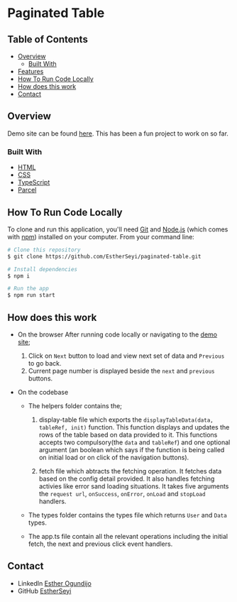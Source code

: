 # Paginated Table

<!-- TABLE OF CONTENTS -->

## Table of Contents

- [Overview](#overview)
  - [Built With](#built-with)
- [Features](#features)
- [How To Run Code Locally](#how-to-run-code-locally)
- [How does this work](#how-does-this-work)
- [Contact](#contact)

<!-- OVERVIEW -->

## Overview

Demo site can be found [here](http://paginated-table.vercel.app/). This has been a fun project to work on so far.

### Built With

- [HTML](https://developer.mozilla.org/en-US/docs/Web/HTML)
- [CSS](https://developer.mozilla.org/en-US/docs/Web/CSS)
- [TypeScript](https://www.typescriptlang.org/)
- [Parcel](https://parceljs.org/docs/)

## How To Run Code Locally

To clone and run this application, you'll need [Git](https://git-scm.com) and [Node.js](https://nodejs.org/en/download/) (which comes with [npm](http://npmjs.com)) installed on your computer. From your command line:

```bash
# Clone this repository
$ git clone https://github.com/EstherSeyi/paginated-table.git

# Install dependencies
$ npm i

# Run the app
$ npm run start
```

## How does this work

- On the browser
  After running code locally or navigating to the [demo site](http://paginated-table.vercel.app/);

  1. Click on `Next` button to load and view next set of data and `Previous` to go back.
  2. Current page number is displayed beside the `next` and `previous` buttons.

- On the codebase

  - The helpers folder contains the;

    1. display-table file which exports the `displayTableData(data, tableRef, init)` function. This function displays and updates the rows of the table based on data provided to it. This functions accepts two compulsory(the `data` and `tableRef`) and one optional argument (an boolean which says if the function is being called on initial load or on click of the navigation buttons).

    2. fetch file which abtracts the fetching operation. It fetches data based on the config detail provided. It also handles fetching activies like error sand loading situations. It takes five arguments the `request url`, `onSuccess`, `onError`, `onLoad` and `stopLoad` handlers.

  - The types folder contains the types file which returns `User` and `Data` types.

  - The app.ts file contain all the relevant operations including the initial fetch, the next and previous click event handlers.

## Contact

- LinkedIn [Esther Ogundijo](https://www.linkedin.com/in/seyi-ogundijo/)
- GitHub [EstherSeyi](https://github.com/EstherSeyi)
